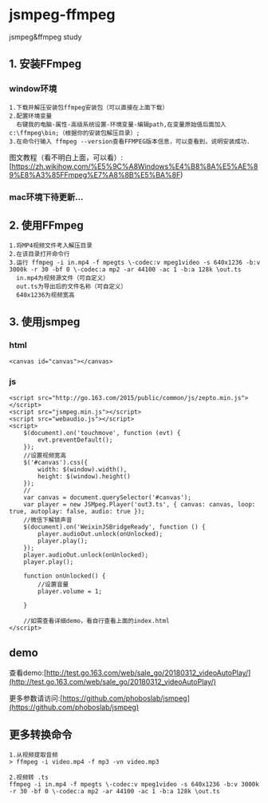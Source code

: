 # jsmpeg-ffmpeg
jsmpeg&amp;ffmpeg study

## 1. 安装FFmpeg
### window环境
```
1.下载并解压安装包ffmpeg安装包（可以直接在上面下载）
2.配置环境变量
  右键我的电脑-属性-高级系统设置-环境变量-编辑path,在变量原始值后面加入c:\ffmpeg\bin;（根据你的安装包解压目录）;
3.在命令行输入 ffmpeg --version查看FFMPEG版本信息，可以查看到，说明安装成功.
```
图文教程（看不明白上面，可以看）:[https://zh.wikihow.com/%E5%9C%A8Windows%E4%B8%8A%E5%AE%89%E8%A3%85FFmpeg%E7%A8%8B%E5%BA%8F)

### mac环境下待更新...


## 2. 使用FFmpeg
```
1.将MP4视频文件考入解压目录
2.在该目录打开命令行
3.运行 ffmpeg -i in.mp4 -f mpegts \-codec:v mpeg1video -s 640x1236 -b:v 3000k -r 30 -bf 0 \-codec:a mp2 -ar 44100 -ac 1 -b:a 128k \out.ts
  in.mp4为视频源文件（可自定义）
  out.ts为导出后的文件名称（可自定义）
  640x1236为视频宽高
```


## 3. 使用jsmpeg
### html
```
<canvas id="canvas"></canvas>
```
### js
```
<script src="http://go.163.com/2015/public/common/js/zepto.min.js"></script>
<script src="jsmpeg.min.js"></script>
<script src="webaudio.js"></script>
<script>
    $(document).on('touchmove', function (evt) {
        evt.preventDefault();
    });
    //设置视频宽高
    $('#canvas').css({
        width: $(window).width(),
        height: $(window).height()
    });
    //
    var canvas = document.querySelector('#canvas');
    var player = new JSMpeg.Player('out3.ts', { canvas: canvas, loop: true, autoplay: false, audio: true });
    //微信下解锁声音
    $(document).on('WeixinJSBridgeReady', function () {
        player.audioOut.unlock(onUnlocked);
        player.play();
    });
    player.audioOut.unlock(onUnlocked);
    player.play();

    function onUnlocked() {
        //设置音量
        player.volume = 1;

    }
    
    //如需查看详细demo，看自行查看上面的index.html
</script>
```

## demo
查看demo:[http://test.go.163.com/web/sale_go/20180312_videoAutoPlay/](http://test.go.163.com/web/sale_go/20180312_videoAutoPlay/)


更多参数请访问:[https://github.com/phoboslab/jsmpeg](https://github.com/phoboslab/jsmpeg)




## 更多转换命令
```
1.从视频提取音频
> ffmpeg -i video.mp4 -f mp3 -vn video.mp3

2.视频转 .ts
ffmpeg -i in.mp4 -f mpegts \-codec:v mpeg1video -s 640x1236 -b:v 3000k -r 30 -bf 0 \-codec:a mp2 -ar 44100 -ac 1 -b:a 128k \out.ts
```
